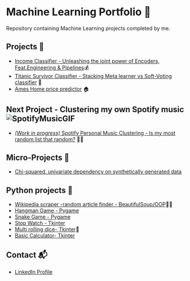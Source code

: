 # Machine Learning Portfolio 🤖

Repository containing Machine Learning projects completed by me.

## Projects 🚀

* [Income Classifier - Unleashing the joint power of Encoders, Feat.Engineering & Pipelines](https://github.com/Mario-UF/DsProyects/blob/main/Adult%20Census%20Income/ADULTS.ipynb)💰
* [Titanic Survivor Classifier - Stacking Meta learner vs Soft-Voting classifier](https://github.com/Neymario14/DsProyects/blob/main/Titanic_Survivor_Classifier/Titanic_Survivor_Classifier.ipynb) 🚢 
* [Ames Home price predictor](https://github.com/Neymario14/DsProyects/blob/main/Ames_Housing_Prices/Ames_Housing_Prices.ipynb) 🏠

## Next Project - Clustering my own Spotify music ![SpotifyMusicGIF](https://user-images.githubusercontent.com/59539665/161468700-a0a6f895-2af5-4413-9780-b995fdc2deb8.gif)

* [*(Work in progress)* Spotify Personal Music Clustering - Is my most random list that random?](https://github.com/Mario-UF/DsProyects/blob/main/Spotify_Clustering/spotify_data_extract.py) 🎵🎶

## Micro-Projects 🔬

* [Chi-squared, univariate dependency on synthetically generated data](https://github.com/Mario-UF/DsProyects/blob/main/Micro-projects/An%C3%A1lisis%20univariado%20independencia%20-%20Chi%20cuadrado.ipynb)

## Python projects 🐍

* [Wikipedia scraper -random article finder - BeautifulSoup/OOP](https://github.com/Mario-UF/DsProyects/blob/main/Pyprojects/wikipedia_scraper.py)🔎📃
* [Hangman Game - Pygame](https://github.com/Mario-UF/DsProyects/blob/main/Pyprojects/Hangman/hangman.py)
* [Snake Game - Pygame](https://github.com/Mario-UF/DsProyects/blob/main/Pyprojects/Snake.py)
* [Stop Watch - Tkinter](https://github.com/Mario-UF/DsProyects/blob/main/Pyprojects/Stopwatch/Stop%20watch.py)
* [Multi rolling dice- Tkinter](https://github.com/Mario-UF/DsProyects/blob/main/Pyprojects/Rolling_Dice.py)🎲
* [Basic Calculator- Tkinter](https://github.com/Mario-UF/DsProyects/blob/main/Pyprojects/basic_calculator.py)


## Contact 📬

* [LinkedIn Profile](https://www.linkedin.com/in/mario-urzua-fritz/)
